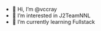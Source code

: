 - 👋 Hi, I’m @vccray
- 👀 I’m interested in J2TeamNNL
- 🌱 I’m currently learning Fullstack

<!---
vccray/vccray is a ✨ special ✨ repository because its `README.md` (this file) appears on your GitHub profile.
You can click the Preview link to take a look at your changes.
--->
